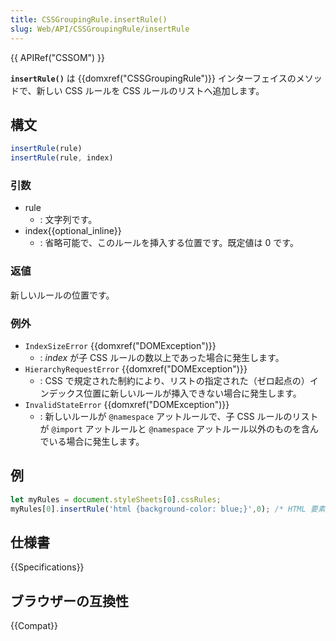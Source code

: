 ```yaml
---
title: CSSGroupingRule.insertRule()
slug: Web/API/CSSGroupingRule/insertRule
---
```

{{ APIRef("CSSOM") }}

**`insertRule()`** は {{domxref("CSSGroupingRule")}} インターフェイスのメソッドで、新しい CSS ルールを CSS ルールのリストへ追加します。

## 構文

```js
insertRule(rule)
insertRule(rule, index)
```

### 引数

- rule
  - : 文字列です。
- index{{optional_inline}}
  - : 省略可能で、このルールを挿入する位置です。既定値は 0 です。

### 返値

新しいルールの位置です。

### 例外

- `IndexSizeError` {{domxref("DOMException")}}
  - : _index_ が子 CSS ルールの数以上であった場合に発生します。
- `HierarchyRequestError` {{domxref("DOMException")}}
  - : CSS で規定された制約により、リストの指定された（ゼロ起点の）インデックス位置に新しいルールが挿入できない場合に発生します。
- `InvalidStateError` {{domxref("DOMException")}}
  - : 新しいルールが `@namespace` アットルールで、子 CSS ルールのリストが `@import` アットルールと `@namespace` アットルール以外のものを含んでいる場合に発生します。

## 例

```js
let myRules = document.styleSheets[0].cssRules;
myRules[0].insertRule('html {background-color: blue;}',0); /* HTML 要素に対するルールを位置 0 に挿入します。 */
```

## 仕様書

{{Specifications}}

## ブラウザーの互換性

{{Compat}}
